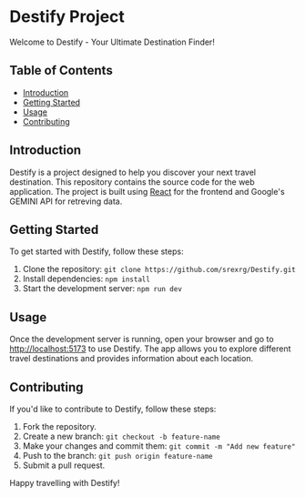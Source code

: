# Destify Project

Welcome to Destify - Your Ultimate Destination Finder!

## Table of Contents

- [Introduction](#introduction)
- [Getting Started](#getting-started)
- [Usage](#usage)
- [Contributing](#contributing)

## Introduction

Destify is a project designed to help you discover your next travel destination. This repository contains the source code for the web application. The project is built using [React](https://reactjs.org/) for the frontend and Google's GEMINI API for retreving data.

## Getting Started

To get started with Destify, follow these steps:

1. Clone the repository: `git clone https://github.com/srexrg/Destify.git`
2. Install dependencies: `npm install`
3. Start the development server: `npm run dev`

## Usage

Once the development server is running, open your browser and go to [http://localhost:5173](http://localhost:5173) to use Destify. The app allows you to explore different travel destinations and provides information about each location.


## Contributing

If you'd like to contribute to Destify, follow these steps:

1. Fork the repository.
2. Create a new branch: `git checkout -b feature-name`
3. Make your changes and commit them: `git commit -m "Add new feature"`
4. Push to the branch: `git push origin feature-name`
5. Submit a pull request.


Happy travelling with Destify!
